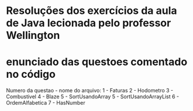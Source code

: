 # Resoluções dos exercícios da aula de Java lecionada pelo professor Wellington
# enunciado das questoes comentado no código

Numero da questao - nome do arquivo:
1 - Faturas
2 - Hodometro
3 - Combustivel
4 - Blaze
5 - SortUsandoArray
5 - SortUsandoArrayList
6 - OrdemAlfabetica
7 - HasNumber
